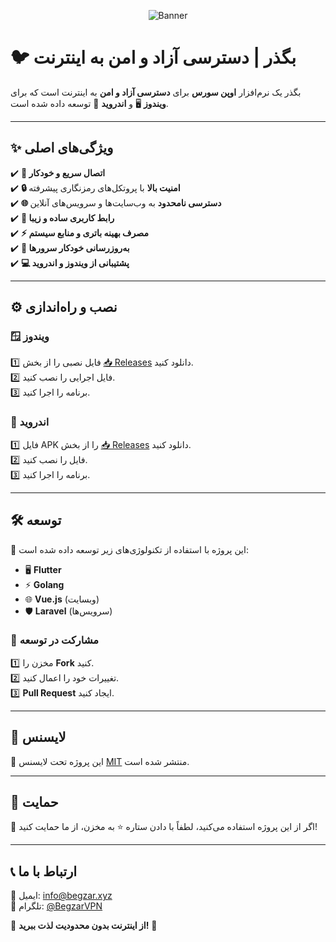 <div align="center">

![Banner](https://github.com/user-attachments/assets/eaf4d8df-cf72-4fe3-a492-7049df644c18)


</div>

# 🐦 بگذر | دسترسی آزاد و امن به اینترنت  

بگذر یک نرم‌افزار **اوپن سورس** برای **دسترسی آزاد و امن** به اینترنت است که برای **ویندوز** 🖥️ و **اندروید** 📱 توسعه داده شده است.

---

## ✨ ویژگی‌های اصلی  

✔️ **🚀 اتصال سریع و خودکار**  
✔️ **🔒 امنیت بالا** با پروتکل‌های رمزنگاری پیشرفته  
✔️ **🌐 دسترسی نامحدود** به وب‌سایت‌ها و سرویس‌های آنلاین  
✔️ **📱 رابط کاربری ساده و زیبا**  
✔️ **⚡ مصرف بهینه باتری و منابع سیستم**  
✔️ **🔄 به‌روزرسانی خودکار سرورها**  
✔️ **💻 پشتیبانی از ویندوز و اندروید**  

---

## ⚙️ نصب و راه‌اندازی  

### 🪟 ویندوز  
1️⃣ فایل نصبی را از بخش [📥 Releases](https://github.com/Begzar/BegzarWindows/releases/latest) دانلود کنید.  
2️⃣ فایل اجرایی را نصب کنید.  
3️⃣ برنامه را اجرا کنید.  

### 📱 اندروید  
1️⃣ فایل APK را از بخش [📥 Releases](https://github.com/Begzar/BegzarApp/releases/latest) دانلود کنید.  
2️⃣ فایل را نصب کنید.  
3️⃣ برنامه را اجرا کنید.  

---

## 🛠️ توسعه  

🚀 این پروژه با استفاده از تکنولوژی‌های زیر توسعه داده شده است:  
- 🖥️ **Flutter**  
- ⚡ **Golang**  
- 🌐 **Vue.js** (وبسایت)  
- 🛡️ **Laravel** (سرویس‌ها)  

### 🔧 مشارکت در توسعه  
1️⃣ مخزن را **Fork** کنید.  
2️⃣ تغییرات خود را اعمال کنید.  
3️⃣ **Pull Request** ایجاد کنید.  

---

## 📜 لایسنس  
📄 این پروژه تحت لایسنس [MIT](LICENSE) منتشر شده است.  

---

## 💖 حمایت  

🌟 اگر از این پروژه استفاده می‌کنید، لطفاً با دادن ستاره ⭐️ به مخزن، از ما حمایت کنید!  

---

## 📞 ارتباط با ما  

📧 ایمیل: [info@begzar.xyz](mailto:info@begzar.xyz)  
📢 تلگرام: [@BegzarVPN](https://t.me/BegzarVPN) 

🚀 **از اینترنت بدون محدودیت لذت ببرید!** 🚀  
